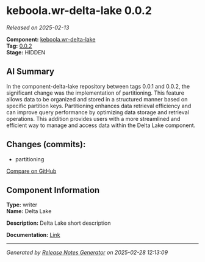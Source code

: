 # keboola.wr-delta-lake 0.0.2

_Released on 2025-02-13_

**Component:** [keboola.wr-delta-lake](https://github.com/keboola/component-delta-lake)  
**Tag:** [0.0.2](https://github.com/keboola/component-delta-lake/releases/tag/0.0.2)  
**Stage:** HIDDEN  


## AI Summary
In the component-delta-lake repository between tags 0.0.1 and 0.0.2, the significant change was the implementation of partitioning. This feature allows data to be organized and stored in a structured manner based on specific partition keys. Partitioning enhances data retrieval efficiency and can improve query performance by optimizing data storage and retrieval operations. This addition provides users with a more streamlined and efficient way to manage and access data within the Delta Lake component.



## Changes (commits):


- partitioning 
  



[Compare on GitHub](https://github.com/component-delta-lake/compare/0.0.1...0.0.2)



## Component Information
**Type:** writer  
**Name:** Delta Lake  

**Description:** Delta Lake short description  


**Documentation:** [Link](https://github.com/keboola/component-delta-lake.git/blob/master/README.md)  



---
_Generated by [Release Notes Generator](https://github.com/keboola/release-notes-generator) on 2025-02-28 12:13:09_ 